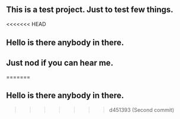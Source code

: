## This is a test project. Just to test few things.
<<<<<<< HEAD
## Hello is there anybody in there.
## Just nod if you can hear me.
=======
## Hello is there anybody in there.
>>>>>>> d451393 (Second commit)
